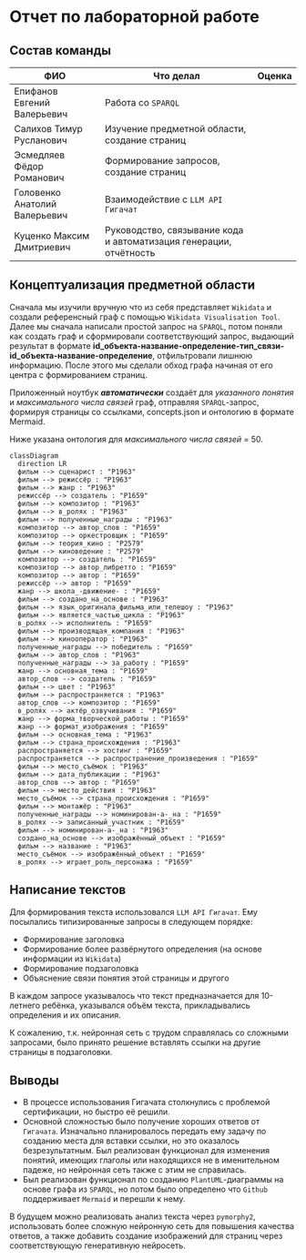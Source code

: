 # Отчет по лабораторной работе

## Состав команды

| ФИО         | Что делал           | Оценка |
|-------------|----------------|--------|
| Епифанов Евгений Валерьевич | Работа со `SPARQL` |      |
| Салихов Тимур Русланович | Изучение предметной области, создание страниц |    |
| Эсмедляев Фёдор Романович | Формирование запросов, создание страниц |      |
| Головенко Анатолий Валерьевич | Взаимодействие с `LLM API Гигачат` |         |
| Куценко Максим Дмитриевич | Руководство, связывание кода и автоматизация генерации, отчётность |      |

## Концептуализация предметной области

Сначала мы изучили вручную что из себя представляет `Wikidata` и создали референсный граф с помощью `Wikidata Visualisation Tool`. Далее мы сначала написали простой запрос на `SPARQL`, потом поняли как создать граф и сформировали соответствующий запрос, выдающий результат в формате **id_объекта-название-определение-тип_связи-id_объекта-название-определение**, отфильтровали лишнюю информацию. После этого мы сделали обход графа начиная от его центра с формированием страниц.

Приложенный ноутбук ***автоматически*** создаёт для *указанного понятия* и *максимального числа связей* граф, отправляя `SPARQL`-запрос, формируя страницы со ссылками, concepts.json и онтологию в формате Mermaid.

Ниже указана онтология для *максимального числа связей* = 50.

```mermaid
classDiagram
  direction LR
  фильм --> сценарист : "P1963"
  фильм --> режиссёр : "P1963"
  фильм --> жанр : "P1963"
  режиссёр --> создатель : "P1659"
  фильм --> композитор : "P1963"
  фильм --> в_ролях : "P1963"
  фильм --> полученные_награды : "P1963"
  композитор --> автор_слов : "P1659"
  композитор --> оркестровщик : "P1659"
  фильм --> теория_кино : "P2579"
  фильм --> киноведение : "P2579"
  композитор --> создатель : "P1659"
  композитор --> автор_либретто : "P1659"
  композитор --> автор : "P1659"
  режиссёр --> автор : "P1659"
  жанр --> школа_-движение- : "P1659"
  фильм --> создано_на_основе : "P1963"
  фильм --> язык_оригинала_фильма_или_телешоу : "P1963"
  фильм --> является_частью_цикла : "P1963"
  в_ролях --> исполнитель : "P1659"
  фильм --> производящая_компания : "P1963"
  фильм --> кинооператор : "P1963"
  полученные_награды --> победитель : "P1659"
  фильм --> автор_слов : "P1963"
  полученные_награды --> за_работу : "P1659"
  жанр --> основная_тема : "P1659"
  автор_слов --> создатель : "P1659"
  фильм --> цвет : "P1963"
  фильм --> распространяется : "P1963"
  автор_слов --> композитор : "P1659"
  в_ролях --> актёр_озвучивания : "P1659"
  жанр --> форма_творческой_работы : "P1659"
  жанр --> формат_изображения : "P1659"
  фильм --> основная_тема : "P1963"
  фильм --> страна_происхождения : "P1963"
  распространяется --> хостинг : "P1659"
  распространяется --> распространение_произведения : "P1659"
  фильм --> место_съёмок : "P1963"
  фильм --> дата_публикации : "P1963"
  автор_слов --> автор : "P1659"
  фильм --> место_действия : "P1963"
  место_съёмок --> страна_происхождения : "P1659"
  фильм --> монтажёр : "P1963"
  полученные_награды --> номинирован-а-_на : "P1659"
  в_ролях --> записанный_участник : "P1659"
  фильм --> номинирован-а-_на : "P1963"
  создано_на_основе --> изображённый_объект : "P1659"
  фильм --> название : "P1963"
  место_съёмок --> изображённый_объект : "P1659"
  в_ролях --> играет_роль_персонажа : "P1659"
```

## Написание текстов

Для формирования текста использовался `LLM API Гигачат`. Ему посылались типизированные запросы в следующем порядке:
- Формирование заголовка
- Формирование более развёрнутого определения (на основе информации из `Wikidata`)
- Формирование подзаголовка
- Объяснение связи понятия этой страницы и другого

В каждом запросе указывалось что текст предназначается для 10-летнего ребёнка, указывался объём текста, прикладывались определения и их описания.

К сожалению, т.к. нейронная сеть с трудом справлялась со сложными запросами, было принято решение вставлять ссылки на другие страницы в подзаголовки.

## Выводы

- В процессе использования Гигачата столкнулись с проблемой сертификации, но быстро её решили.
- Основной сложностью было получение хороших ответов от `Гигачата`. Изначально планировалось передать ему задачу по созданию места для вставки ссылки, но это оказалось безрезультатным. Был реализован функционал для изменения понятий, имеющих глаголы или находящихся не в именительном падеже, но нейронная сеть также с этим не справилась.
- Был реализован функционал по созданию `PlantUML`-диаграммы на основе графа из `SPARQL`, но потом было определено что `Github` поддерживает `Mermaid` и перешли к нему. 

В будущем можно реализовать анализ текста через `pymorphy2`, использовать более сложную нейронную сеть для повышения качества ответов, а также добавить создание изображений для страниц через соответствующую генеративную нейросеть.